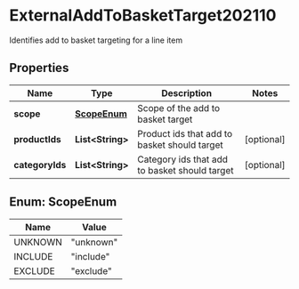 

# ExternalAddToBasketTarget202110

Identifies add to basket targeting for a line item

## Properties

| Name | Type | Description | Notes |
|------------ | ------------- | ------------- | -------------|
|**scope** | [**ScopeEnum**](#ScopeEnum) | Scope of the add to basket target |  |
|**productIds** | **List&lt;String&gt;** | Product ids that add to basket should target |  [optional] |
|**categoryIds** | **List&lt;String&gt;** | Category ids that add to basket should target |  [optional] |



## Enum: ScopeEnum

| Name | Value |
|---- | -----|
| UNKNOWN | &quot;unknown&quot; |
| INCLUDE | &quot;include&quot; |
| EXCLUDE | &quot;exclude&quot; |



